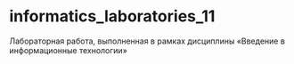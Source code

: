# informatics_laboratories_11

Лабораторная работа, выполненная в рамках дисциплины «Введение в информационные технологии»

